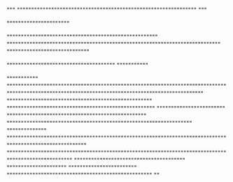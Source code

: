 """
"""""""""""""""""""""""""""""""""""""""""""""""""""""""""""""""
"""


""""""""""""""""""""""

"""""""""""""""""""""""""""""""""""""""""""""""""""""
"""""""""""""""""""""""""""""""""""""""""""""""""""""""""""""""""""""""""""
"""""""""""""""""""""""""""""

""""""""""""""""""""""""""""""""""""""
"""""""""""

"""""""""""
""""""""""""""""""""""""""""""""""""""""""""""""""""""""""""""""""""""""""""""""""""""""""""""""""""""""""""""""""""""""""""""""""""""""""""""""""
"""""""""""""""""""""""""""""""""""""""""""""""""""
""""""""""""""""""""""""""""""""""""""""""""""""""""
""""""""""""""""""""""""
"""""""""""""""""""""""""""""""""""""""""""""""""
"""""""""""""""""""""""""""""""""""""""""""""""""""""""""""""""""
""""""""""""""
"""""""""""""""""""""""""""""""""""""""""""""""""""""""""""""""""""""""""""""""""""""""""""""""""""""""""
""""""""""""""""""""""""""""""""""""""""""""""""""""""""""""""""""""""""""""""""""""""""""""""""""""
"""""""""""""""""""""""""""""""""""""""
"""""""""""""""""""""
""""""""""""""""""""""""
"""""""""""""""""""""""""""""""""""""""""""""""""""
""